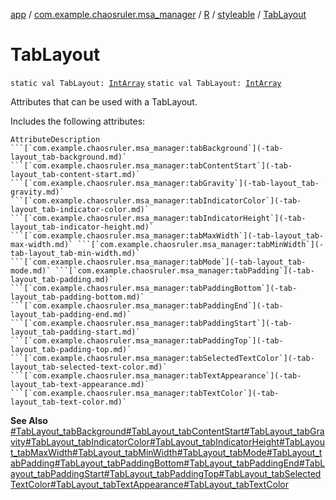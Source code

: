 [app](../../../index.md) / [com.example.chaosruler.msa_manager](../../index.md) / [R](../index.md) / [styleable](index.md) / [TabLayout](.)

# TabLayout

`static val TabLayout: `[`IntArray`](https://kotlinlang.org/api/latest/jvm/stdlib/kotlin/-int-array/index.html)
`static val TabLayout: `[`IntArray`](https://kotlinlang.org/api/latest/jvm/stdlib/kotlin/-int-array/index.html)

Attributes that can be used with a TabLayout.

Includes the following attributes:

    AttributeDescription ```[`com.example.chaosruler.msa_manager:tabBackground`](-tab-layout_tab-background.md)` ```[`com.example.chaosruler.msa_manager:tabContentStart`](-tab-layout_tab-content-start.md)` ```[`com.example.chaosruler.msa_manager:tabGravity`](-tab-layout_tab-gravity.md)` ```[`com.example.chaosruler.msa_manager:tabIndicatorColor`](-tab-layout_tab-indicator-color.md)` ```[`com.example.chaosruler.msa_manager:tabIndicatorHeight`](-tab-layout_tab-indicator-height.md)` ```[`com.example.chaosruler.msa_manager:tabMaxWidth`](-tab-layout_tab-max-width.md)` ```[`com.example.chaosruler.msa_manager:tabMinWidth`](-tab-layout_tab-min-width.md)` ```[`com.example.chaosruler.msa_manager:tabMode`](-tab-layout_tab-mode.md)` ```[`com.example.chaosruler.msa_manager:tabPadding`](-tab-layout_tab-padding.md)` ```[`com.example.chaosruler.msa_manager:tabPaddingBottom`](-tab-layout_tab-padding-bottom.md)` ```[`com.example.chaosruler.msa_manager:tabPaddingEnd`](-tab-layout_tab-padding-end.md)` ```[`com.example.chaosruler.msa_manager:tabPaddingStart`](-tab-layout_tab-padding-start.md)` ```[`com.example.chaosruler.msa_manager:tabPaddingTop`](-tab-layout_tab-padding-top.md)` ```[`com.example.chaosruler.msa_manager:tabSelectedTextColor`](-tab-layout_tab-selected-text-color.md)` ```[`com.example.chaosruler.msa_manager:tabTextAppearance`](-tab-layout_tab-text-appearance.md)` ```[`com.example.chaosruler.msa_manager:tabTextColor`](-tab-layout_tab-text-color.md)`

**See Also**
[#TabLayout_tabBackground](-tab-layout_tab-background.md)[#TabLayout_tabContentStart](-tab-layout_tab-content-start.md)[#TabLayout_tabGravity](-tab-layout_tab-gravity.md)[#TabLayout_tabIndicatorColor](-tab-layout_tab-indicator-color.md)[#TabLayout_tabIndicatorHeight](-tab-layout_tab-indicator-height.md)[#TabLayout_tabMaxWidth](-tab-layout_tab-max-width.md)[#TabLayout_tabMinWidth](-tab-layout_tab-min-width.md)[#TabLayout_tabMode](-tab-layout_tab-mode.md)[#TabLayout_tabPadding](-tab-layout_tab-padding.md)[#TabLayout_tabPaddingBottom](-tab-layout_tab-padding-bottom.md)[#TabLayout_tabPaddingEnd](-tab-layout_tab-padding-end.md)[#TabLayout_tabPaddingStart](-tab-layout_tab-padding-start.md)[#TabLayout_tabPaddingTop](-tab-layout_tab-padding-top.md)[#TabLayout_tabSelectedTextColor](-tab-layout_tab-selected-text-color.md)[#TabLayout_tabTextAppearance](-tab-layout_tab-text-appearance.md)[#TabLayout_tabTextColor](-tab-layout_tab-text-color.md)

